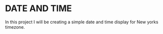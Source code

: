 # DATE AND TIME

In this project I will be creating a simple date and time display for New yorks timezone.
